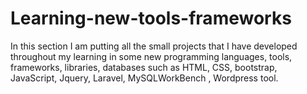 # Learning-new-tools-frameworks
In this section I am putting all the small projects that I have developed throughout my learning in some new programming languages, tools, frameworks, libraries, databases such as HTML, CSS, bootstrap, JavaScript, Jquery, Laravel, MySQLWorkBench , Wordpress tool.

